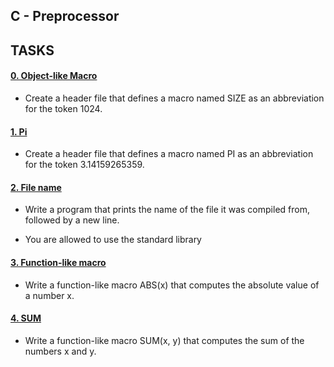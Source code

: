 ## C - Preprocessor

## TASKS

#### [0. Object-like Macro](0-object_like_macro.h)

- Create a header file that defines a macro named SIZE as an abbreviation for the token 1024.

#### [1. Pi](1-pi.h)

- Create a header file that defines a macro named PI as an abbreviation for the token 3.14159265359.

#### [2. File name](2-main.c)

- Write a  program that prints the name of the file it was compiled from, followed by a new line.

- You are allowed to use the standard library

#### [3. Function-like macro](3-function_like_macro.h)

- Write a function-like macro ABS(x) that computes the absolute value of a number x.

#### [4. SUM](4-sum.h)
 
- Write a function-like macro SUM(x, y) that computes the sum of the numbers x and y.
